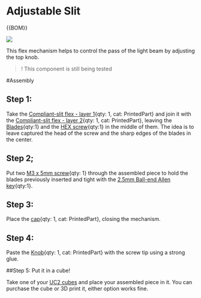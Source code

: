 # Adjustable Slit

{{BOM}}

[M3 x 5mm screw]: parts/mech/M3-5.md "{cat:mechanic}"
[M3 x 25mm HEX screw]: parts/mech/HEX-M3-25.md "{cat:mechanic}"
[Nut]: parts/mech/nuts.md "{cat:mechanic}"
[Blades]: parts/mech/blade.md "{cat:mechanic}"


[2.5mm Ball-end Allen key]: parts/tools/2.5mmBallEndAllenKey.md "{cat:tool}"

[Compliant-slit flex - cap]: models/Adjustable_slit/Compliant_slit_insert_V2-cap_layer.stl "{previewpage}"
[Compliant-slit flex - layer 1]: models/Adjustable_slit/Compliant_slit_insert_V2-flex_layer1.stl "{previewpage}"
[Compliant-slit flex - layer 2]: models/Adjustable_slit/Compliant_slit_insert_V2-flex_layer2.stl "{previewpage}"
[Slit Knob]: models/Adjustable_slit/Adjustable-Slit-Knob.stl "{previewpage}"



![](images/Adjustable_Slit/adjustable_slit.gif)

This flex mechanism helps to control the pass of the light beam by adjusting the top knob.

>! This component is still being tested

#Assembly

## Step 1:
Take the [Compliant-slit flex - layer 1]{qty: 1, cat: PrintedPart} and join it with the [Compliant-slit flex - layer 2]{qty: 1, cat: PrintedPart}, leaving the [Blades]{qty:1} and the [HEX screw][M3 x 25mm HEX screw]{qty:1} in the middle of them. The idea is to leave captured the head of the screw and the sharp edges of the blades in the center.

## Step 2;
Put two [M3 x 5mm screw]{qty: 1} through the assembled piece to hold the blades previously inserted and tight with the [2.5mm Ball-end Allen key]{qty:1}.

## Step 3:
Place the [cap][Compliant-slit flex - cap]{qty: 1, cat: PrintedPart}, closing the mechanism.

## Step 4:
Paste the [Knob][Slit Knob]{qty: 1, cat: PrintedPart} with the screw tip using a strong glue.

##Step 5: Put it in a cube!

Take one of your [UC2 cubes](UC2files.md) and place your assembled piece in it. You can purchase the cube or 3D print it, either option works fine.